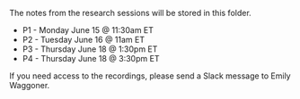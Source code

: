 The notes from the research sessions will be stored in this folder.

- P1 - Monday June 15 @ 11:30am ET
- P2 - Tuesday June 16 @ 11am ET
- P3 - Thursday June 18 @ 1:30pm ET
- P4 - Thursday June 18 @ 3:30pm ET

If you need access to the recordings, please send a Slack message to Emily Waggoner.
